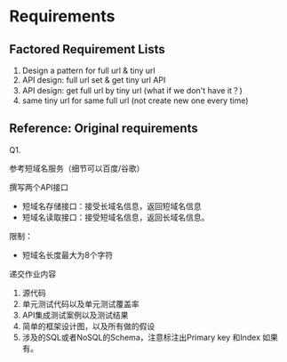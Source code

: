 # Requirements

## Factored Requirement Lists
1. Design a pattern for full url & tiny url
1. API design: full url set & get tiny url API
2. API design: get full url by tiny url (what if we don't have it？)
3. same tiny url for same full url (not create new one every time)

## Reference: Original requirements
Q1.

参考短域名服务（细节可以百度/谷歌）

撰写两个API接口
- 短域名存储接口：接受长域名信息，返回短域名信息
- 短域名读取接口：接受短域名信息，返回长域名信息。

限制：
- 短域名长度最大为8个字符


递交作业内容
1. 源代码
2. 单元测试代码以及单元测试覆盖率
3. API集成测试案例以及测试结果
4. 简单的框架设计图，以及所有做的假设
5. 涉及的SQL或者NoSQL的Schema，注意标注出Primary key 和Index 如果有。 